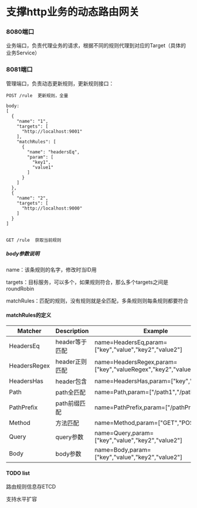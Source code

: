 # 支撑http业务的动态路由网关

### 8080端口

业务端口，负责代理业务的请求，根据不同的规则代理到对应的Target（具体的业务Service）

### 8081端口

管理端口，负责动态更新规则，更新规则接口：

~~~
POST /rule  更新规则，全量

body:
[
  {
    "name": "1",
    "targets": [
      "http://localhost:9001"
    ],
    "matchRules": [
      {
        "name": "headersEq",
        "param": [
          "key1",
          "value1"
        ]
      }
    ]
  },
  {
    "name": "2",
    "targets": [
      "http://localhost:9000"
    ]
  }
]


GET /rule  获取当前规则
~~~

##### body参数说明
name：该条规则的名字，修改时当ID用

targets：目标服务，可以多个，如果规则符合，那么多个targets之间是roundRobin

matchRules：匹配的规则，没有规则就是全匹配，多条规则则每条规则都要符合

#### matchRules的定义

Matcher | Description | Example
---|---|---
HeadersEq | header等于匹配 | name=HeadersEq,param=["key","value","key2","value2"]
HeadersRegex | header正则匹配 | name=HeadersRegex,param=["key","valueRegex","key2","value2Regex"]
HeadersHas | header包含 | name=HeadersHas,param=["key","key2"]
Path | path全匹配 | name=Path,param=["/path1","/path2"]
PathPrefix | path前缀匹配 | name=PathPrefix,param=["/pathPrefix"]
Method | 方法匹配 | name=Method,param=["GET","POST"]
Query | query参数 | name=Query,param=["key","value","key2","value2"]
Body | body参数 | name=Body,param=["key","value","key2","value2"]

#### TODO list

路由规则信息存ETCD

支持水平扩容